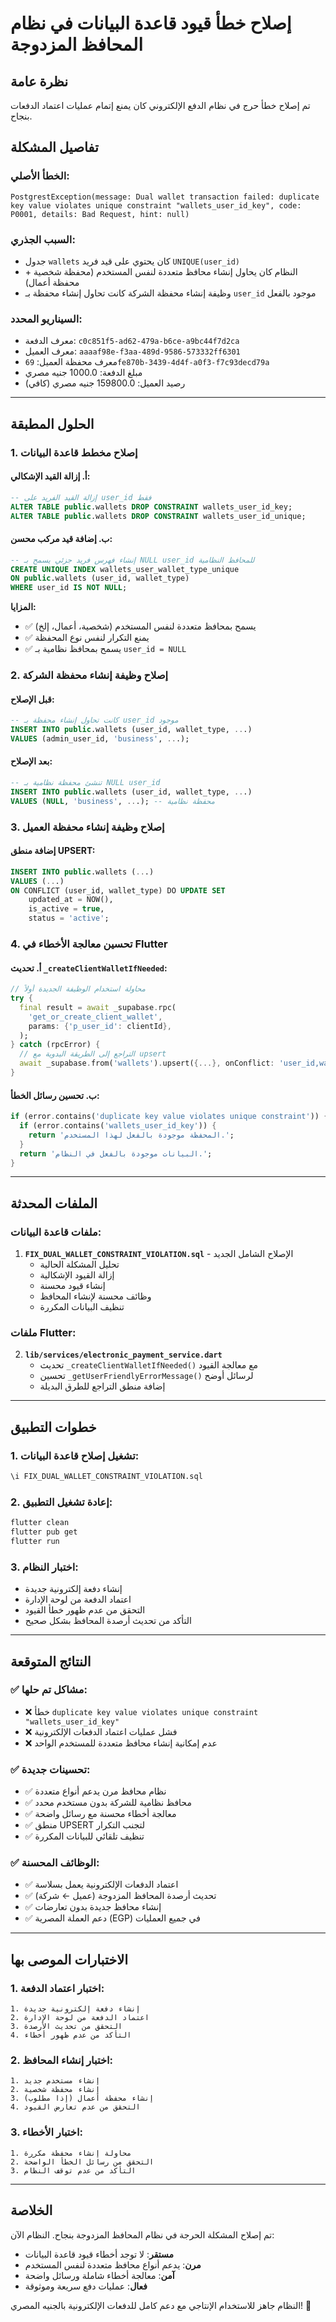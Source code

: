 # إصلاح خطأ قيود قاعدة البيانات في نظام المحافظ المزدوجة

## نظرة عامة
تم إصلاح خطأ حرج في نظام الدفع الإلكتروني كان يمنع إتمام عمليات اعتماد الدفعات بنجاح.

## تفاصيل المشكلة

### **الخطأ الأصلي:**
```
PostgrestException(message: Dual wallet transaction failed: duplicate key value violates unique constraint "wallets_user_id_key", code: P0001, details: Bad Request, hint: null)
```

### **السبب الجذري:**
- جدول `wallets` كان يحتوي على قيد فريد `UNIQUE(user_id)` 
- النظام كان يحاول إنشاء محافظ متعددة لنفس المستخدم (محفظة شخصية + محفظة أعمال)
- وظيفة إنشاء محفظة الشركة كانت تحاول إنشاء محفظة بـ `user_id` موجود بالفعل

### **السيناريو المحدد:**
- معرف الدفعة: `c0c851f5-ad62-479a-b6ce-a9bc44f7d2ca`
- معرف العميل: `aaaaf98e-f3aa-489d-9586-573332ff6301`
- معرف محفظة العميل: `69fe870b-3439-4d4f-a0f3-f7c93decd79a`
- مبلغ الدفعة: 1000.0 جنيه مصري
- رصيد العميل: 159800.0 جنيه مصري (كافي)

---

## الحلول المطبقة

### **1. إصلاح مخطط قاعدة البيانات**

#### **أ. إزالة القيد الإشكالي:**
```sql
-- إزالة القيد الفريد على user_id فقط
ALTER TABLE public.wallets DROP CONSTRAINT wallets_user_id_key;
ALTER TABLE public.wallets DROP CONSTRAINT wallets_user_id_unique;
```

#### **ب. إضافة قيد مركب محسن:**
```sql
-- إنشاء فهرس فريد جزئي يسمح بـ NULL user_id للمحافظ النظامية
CREATE UNIQUE INDEX wallets_user_wallet_type_unique 
ON public.wallets (user_id, wallet_type) 
WHERE user_id IS NOT NULL;
```

**المزايا:**
- ✅ يسمح بمحافظ متعددة لنفس المستخدم (شخصية، أعمال، إلخ)
- ✅ يمنع التكرار لنفس نوع المحفظة
- ✅ يسمح بمحافظ نظامية بـ `user_id = NULL`

### **2. إصلاح وظيفة إنشاء محفظة الشركة**

#### **قبل الإصلاح:**
```sql
-- كانت تحاول إنشاء محفظة بـ user_id موجود
INSERT INTO public.wallets (user_id, wallet_type, ...)
VALUES (admin_user_id, 'business', ...);
```

#### **بعد الإصلاح:**
```sql
-- تنشئ محفظة نظامية بـ NULL user_id
INSERT INTO public.wallets (user_id, wallet_type, ...)
VALUES (NULL, 'business', ...); -- محفظة نظامية
```

### **3. إصلاح وظيفة إنشاء محفظة العميل**

#### **إضافة منطق UPSERT:**
```sql
INSERT INTO public.wallets (...)
VALUES (...)
ON CONFLICT (user_id, wallet_type) DO UPDATE SET
    updated_at = NOW(),
    is_active = true,
    status = 'active';
```

### **4. تحسين معالجة الأخطاء في Flutter**

#### **أ. تحديث `_createClientWalletIfNeeded`:**
```dart
// محاولة استخدام الوظيفة الجديدة أولاً
try {
  final result = await _supabase.rpc(
    'get_or_create_client_wallet',
    params: {'p_user_id': clientId},
  );
} catch (rpcError) {
  // التراجع إلى الطريقة اليدوية مع upsert
  await _supabase.from('wallets').upsert({...}, onConflict: 'user_id,wallet_type');
}
```

#### **ب. تحسين رسائل الخطأ:**
```dart
if (error.contains('duplicate key value violates unique constraint')) {
  if (error.contains('wallets_user_id_key')) {
    return 'المحفظة موجودة بالفعل لهذا المستخدم.';
  }
  return 'البيانات موجودة بالفعل في النظام.';
}
```

---

## الملفات المحدثة

### **ملفات قاعدة البيانات:**
1. **`FIX_DUAL_WALLET_CONSTRAINT_VIOLATION.sql`** - الإصلاح الشامل الجديد
   - تحليل المشكلة الحالية
   - إزالة القيود الإشكالية
   - إنشاء قيود محسنة
   - وظائف محسنة لإنشاء المحافظ
   - تنظيف البيانات المكررة

### **ملفات Flutter:**
2. **`lib/services/electronic_payment_service.dart`**
   - تحديث `_createClientWalletIfNeeded()` مع معالجة القيود
   - تحسين `_getUserFriendlyErrorMessage()` لرسائل أوضح
   - إضافة منطق التراجع للطرق البديلة

---

## خطوات التطبيق

### **1. تشغيل إصلاح قاعدة البيانات:**
```sql
\i FIX_DUAL_WALLET_CONSTRAINT_VIOLATION.sql
```

### **2. إعادة تشغيل التطبيق:**
```bash
flutter clean
flutter pub get
flutter run
```

### **3. اختبار النظام:**
- إنشاء دفعة إلكترونية جديدة
- اعتماد الدفعة من لوحة الإدارة
- التحقق من عدم ظهور خطأ القيود
- التأكد من تحديث أرصدة المحافظ بشكل صحيح

---

## النتائج المتوقعة

### **✅ مشاكل تم حلها:**
- ❌ خطأ `duplicate key value violates unique constraint "wallets_user_id_key"`
- ❌ فشل عمليات اعتماد الدفعات الإلكترونية
- ❌ عدم إمكانية إنشاء محافظ متعددة للمستخدم الواحد

### **✅ تحسينات جديدة:**
- ✅ نظام محافظ مرن يدعم أنواع متعددة
- ✅ محافظ نظامية للشركة بدون مستخدم محدد
- ✅ معالجة أخطاء محسنة مع رسائل واضحة
- ✅ منطق UPSERT لتجنب التكرار
- ✅ تنظيف تلقائي للبيانات المكررة

### **✅ الوظائف المحسنة:**
- ✅ اعتماد الدفعات الإلكترونية يعمل بسلاسة
- ✅ تحديث أرصدة المحافظ المزدوجة (عميل ← شركة)
- ✅ إنشاء محافظ جديدة بدون تعارضات
- ✅ دعم العملة المصرية (EGP) في جميع العمليات

---

## الاختبارات الموصى بها

### **1. اختبار اعتماد الدفعة:**
```
1. إنشاء دفعة إلكترونية جديدة
2. اعتماد الدفعة من لوحة الإدارة
3. التحقق من تحديث الأرصدة
4. التأكد من عدم ظهور أخطاء
```

### **2. اختبار إنشاء المحافظ:**
```
1. إنشاء مستخدم جديد
2. إنشاء محفظة شخصية
3. إنشاء محفظة أعمال (إذا مطلوب)
4. التحقق من عدم تعارض القيود
```

### **3. اختبار الأخطاء:**
```
1. محاولة إنشاء محفظة مكررة
2. التحقق من رسائل الخطأ الواضحة
3. التأكد من عدم توقف النظام
```

---

## الخلاصة

تم إصلاح المشكلة الحرجة في نظام المحافظ المزدوجة بنجاح. النظام الآن:

- **مستقر**: لا توجد أخطاء قيود قاعدة البيانات
- **مرن**: يدعم أنواع محافظ متعددة لنفس المستخدم  
- **آمن**: معالجة أخطاء شاملة ورسائل واضحة
- **فعال**: عمليات دفع سريعة وموثوقة

النظام جاهز للاستخدام الإنتاجي مع دعم كامل للدفعات الإلكترونية بالجنيه المصري! 🎉
